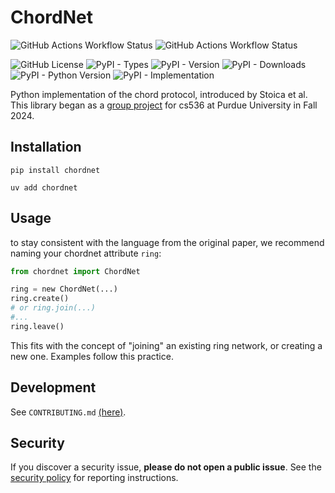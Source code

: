 # ChordNet
![GitHub Actions Workflow Status](https://img.shields.io/github/actions/workflow/status/jacklowrie/chordnet/main.yml?logo=GitHub&label=Main%20Branch%20Build)
![GitHub Actions Workflow Status](https://img.shields.io/github/actions/workflow/status/jacklowrie/chordnet/release.yml?logo=GitHub&label=PyPI%20Published%20Build)

![GitHub License](https://img.shields.io/github/license/jacklowrie/chordnet?logo=github)
![PyPI - Types](https://img.shields.io/pypi/types/chordnet?logo=pypi)
![PyPI - Version](https://img.shields.io/pypi/v/chordnet?logo=pypi)
![PyPI - Downloads](https://img.shields.io/pypi/dm/chordnet?logo=pypi)
![PyPI - Python Version](https://img.shields.io/pypi/pyversions/chordnet?logo=pypi)
![PyPI - Implementation](https://img.shields.io/pypi/implementation/chordnet?logo=pypi)


Python implementation of the chord protocol, introduced by Stoica et al.
This library began as a [group project](https://github.com/jacklowrie/chord) for cs536 at Purdue University in
Fall 2024.

## Installation
`pip install chordnet`

`uv add chordnet`


## Usage
to stay consistent with the language from the original paper, we recommend
naming your chordnet attribute `ring`:
```python
from chordnet import ChordNet

ring = new ChordNet(...)
ring.create()
# or ring.join(...)
#...
ring.leave()
```
This fits with the concept of "joining" an existing ring network, or creating a
new one. Examples follow this practice.

## Development
See `CONTRIBUTING.md` [(here)](https://github.com/jacklowrie/chordnet?tab=contributing-ov-file).

## Security
If you discover a security issue, **please do not open a public issue**.
See the [security policy](https://github.com/jacklowrie/chordnet/security/policy)
for reporting instructions.
